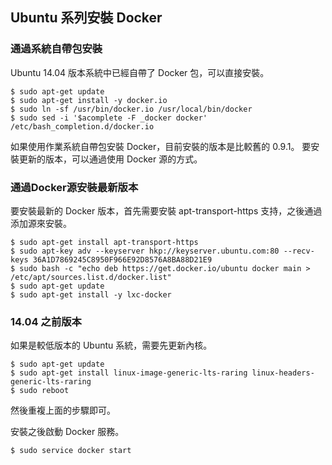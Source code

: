 ## Ubuntu 系列安裝 Docker

### 通過系統自帶包安裝
Ubuntu 14.04 版本系統中已經自帶了 Docker 包，可以直接安裝。
```
$ sudo apt-get update
$ sudo apt-get install -y docker.io
$ sudo ln -sf /usr/bin/docker.io /usr/local/bin/docker
$ sudo sed -i '$acomplete -F _docker docker' /etc/bash_completion.d/docker.io
```

如果使用作業系統自帶包安裝 Docker，目前安裝的版本是比較舊的 0.9.1。 要安裝更新的版本，可以通過使用 Docker 源的方式。

### 通過Docker源安裝最新版本
要安裝最新的 Docker 版本，首先需要安裝 apt-transport-https 支持，之後通過添加源來安裝。
```
$ sudo apt-get install apt-transport-https
$ sudo apt-key adv --keyserver hkp://keyserver.ubuntu.com:80 --recv-keys 36A1D7869245C8950F966E92D8576A8BA88D21E9
$ sudo bash -c "echo deb https://get.docker.io/ubuntu docker main > /etc/apt/sources.list.d/docker.list"
$ sudo apt-get update
$ sudo apt-get install -y lxc-docker
```

### 14.04 之前版本
如果是較低版本的 Ubuntu 系統，需要先更新內核。
```
$ sudo apt-get update
$ sudo apt-get install linux-image-generic-lts-raring linux-headers-generic-lts-raring
$ sudo reboot
```
然後重複上面的步驟即可。

安裝之後啟動 Docker 服務。
```
$ sudo service docker start
```
